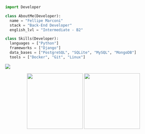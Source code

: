 ```python
import Developer

class AboutMe(Developer):
  name = "Fellipe Marconi"
  stack = "Back-End Developer"
  english_lvl = "Intermediate - B2"

class Skills(Developer):
  languages = ["Python"]
  frameworks = ["Django"]
  data_bases = ["PostgreSQL", "SQLite", "MySQL", "MongoDB"]
  tools = ["Docker", "Git", "Linux"]
```
<a href="https://www.linkedin.com/in/fellipe-marconi-120b79237/" target="blank"><img src="https://img.shields.io/badge/-LinkedIn-%230077B5?style=for-the-badge&logo=linkedin&logoColor=white"></a>
<div align="center">
    <img height="180em" src="https://github-readme-stats.vercel.app/api?username=fellipemarconi&show_icons=true&theme=dracula&include_all_commits=true&count_private=true"/>
    <img height="180em" src="https://github-readme-stats.vercel.app/api/top-langs/?username=fellipemarconi&layout=compact&langs_count=7&theme=dracula"/>
</div><br>
